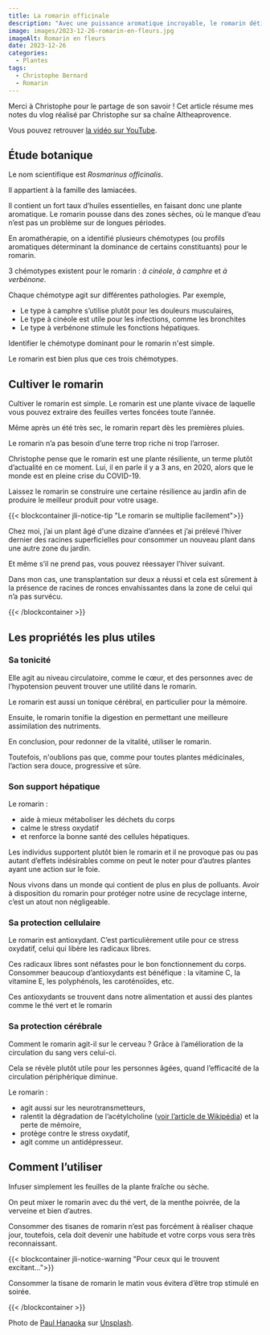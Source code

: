 ```yaml
---
title: La romarin officinale
description: "Avec une puissance aromatique incroyable, le romarin détient des atouts à ne pas négliger. Quand une plante de ce calibre se cultive facilement, pourquoi s’en priverait-on ? Avec Christophe d’Altheaprovence, nous allons établir le profil précis de cet ami culinaire et médicinal."
image: images/2023-12-26-romarin-en-fleurs.jpg
imageAlt: Romarin en fleurs
date: 2023-12-26
categories:
  - Plantes
tags:
  - Christophe Bernard
  - Romarin
---
```


Merci à Christophe pour le partage de son savoir !
Cet article résume mes notes du vlog réalisé par Christophe sur sa chaîne Altheaprovence.

<!-- more -->

Vous pouvez retrouver [la vidéo sur YouTube](https://www.youtube.com/watch?v=YiQLRImN0DA).

## Étude botanique

Le nom scientifique est _Rosmarinus officinalis_.

Il appartient à la famille des lamiacées.

Il contient un fort taux d’huiles essentielles, en faisant donc une plante aromatique.
Le romarin pousse dans des zones sèches, où le manque d’eau n’est pas un problème sur de longues périodes.

En aromathérapie, on a identifié plusieurs chémotypes (ou profils aromatiques déterminant la dominance de certains constituants) pour le romarin.

3 chémotypes existent pour le romarin : _à cinéole_, _à camphre_ et _à verbénone_.

Chaque chémotype agit sur différentes pathologies. Par exemple,

- Le type à camphre s’utilise plutôt pour les douleurs musculaires,
- Le type à cinéole est utile pour les infections, comme les bronchites
- Le type à verbénone stimule les fonctions hépatiques.

Identifier le chémotype dominant pour le romarin n'est simple.

Le romarin est bien plus que ces trois chémotypes.

## Cultiver le romarin

Cultiver le romarin est simple.
Le romarin est une plante vivace de laquelle vous pouvez extraire des feuilles vertes foncées toute l’année.

Même après un été très sec, le romarin repart dès les premières pluies.

Le romarin n’a pas besoin d’une terre trop riche ni trop l’arroser.

Christophe pense que le romarin est une plante résiliente, un terme plutôt d’actualité en ce moment. Lui, il en parle il y a 3 ans, en 2020, alors que le monde est en pleine crise du COVID-19.

Laissez le romarin se construire une certaine résilience au jardin afin de produire le meilleur produit pour votre usage.

{{< blockcontainer jli-notice-tip "Le romarin se multiplie facilement">}}

Chez moi, j’ai un plant âgé d'une dizaine d’années et j’ai prélevé l’hiver dernier des racines superficielles pour consommer un nouveau plant dans une autre zone du jardin.

Et même s’il ne prend pas, vous pouvez réessayer l’hiver suivant.

Dans mon cas, une transplantation sur deux a réussi et cela est sûrement à la présence de racines de ronces envahissantes dans la zone de celui qui n’a pas survécu.

{{< /blockcontainer >}}

## Les propriétés les plus utiles

### Sa tonicité

Elle agit au niveau circulatoire, comme le cœur, et des personnes avec de l’hypotension peuvent trouver une utilité dans le romarin.

Le romarin est aussi un tonique cérébral, en particulier pour la mémoire.

Ensuite, le romarin tonifie la digestion en permettant une meilleure assimilation des nutriments.

En conclusion, pour redonner de la vitalité, utiliser le romarin.

Toutefois, n'oublions pas que, comme pour toutes plantes médicinales, l’action sera douce, progressive et sûre.

### Son support hépatique

Le romarin :

- aide à mieux métaboliser les déchets du corps
- calme le stress oxydatif
- et renforce la bonne santé des cellules hépatiques.

Les individus supportent plutôt bien le romarin et il ne provoque pas ou pas autant d’effets indésirables comme on peut le noter pour d’autres plantes ayant une action sur le foie.

Nous vivons dans un monde qui contient de plus en plus de polluants. Avoir à disposition du romarin pour protéger notre usine de recyclage interne, c’est un atout non négligeable.

### Sa protection cellulaire

Le romarin est antioxydant. C’est particulièrement utile pour ce stress oxydatif, celui qui libère les radicaux libres.

Ces radicaux libres sont néfastes pour le bon fonctionnement du corps. Consommer beaucoup d’antioxydants est bénéfique : la vitamine C, la vitamine E, les polyphénols, les caroténoïdes, etc.

Ces antioxydants se trouvent dans notre alimentation et aussi des plantes comme le thé vert et le romarin

### Sa protection cérébrale

Comment le romarin agit-il sur le cerveau ? Grâce à l’amélioration de la circulation du sang vers celui-ci.

Cela se révèle plutôt utile pour les personnes âgées, quand l’efficacité de la circulation périphérique diminue.

Le romarin :

- agit aussi sur les neurotransmetteurs,
- ralentit la dégradation de l’acétylcholine ([voir l’article de Wikipédia](https://fr.wikipedia.org/wiki/Ac%C3%A9tylcholine)) et la perte de mémoire,
- protège contre le stress oxydatif,
- agit comme un antidépresseur.

## Comment l’utiliser

Infuser simplement les feuilles de la plante fraîche ou sèche.

On peut mixer le romarin avec du thé vert, de la menthe poivrée, de la verveine et bien d’autres.

Consommer des tisanes de romarin n’est pas forcément à réaliser chaque jour, toutefois, cela doit devenir une habitude et votre corps vous sera très reconnaissant.

{{< blockcontainer jli-notice-warning "Pour ceux qui le trouvent excitant...">}}

Consommer la tisane de romarin le matin vous évitera d’être trop stimulé en soirée.

{{< /blockcontainer >}}

Photo de [Paul Hanaoka](https://unsplash.com/@plhnk?utm_content=creditCopyText&utm_medium=referral&utm_source=unsplash) sur [Unsplash](https://unsplash.com/photos/closeup-photo-of-purple-petaled-flowers-HqslonbcCJE?utm_content=creditCopyText&utm_medium=referral&utm_source=unsplash).
